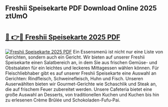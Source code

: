 ## Freshii Speisekarte PDF Download Online 2025 ztUmO

# <h2><a href="http://gc6dws.nevu.top/?p=Freshii+Speisekarte">🔗 👉🔴 Freshii Speisekarte 2025 PDF</a></h2>

[![Freshii Speisekarte 2025 PDF](https://i.imgur.com/dBaPXMq.png)](http://gc6dws.nevu.top/?p=Freshii+Speisekarte)
Ein Essensmenü ist nicht nur eine Liste von Gerichten, sondern auch ein Gericht. Wir bieten auf unserer Freshii Speisekarte einen Salatbereich an, in dem Sie aus frischen Gemüse- und Obstsalaten für ein leichtes und leckeres Mittagessen wählen können. Für Fleischliebhaber gibt es auf unserer Freshii Speisekarte eine Auswahl an Gerichten: Rindfleisch, Schweinefleisch, Huhn und Fisch. Unseren Auserwählten bieten wir Gourmet-Gerichte wie Schaschlik und Steak an, die auf frischem Feuer zubereitet werden. Unsere Cafeteria bietet eine große Auswahl an Desserts, von traditionellen Kuchen und Kuchen bis hin zu erlesenen Crème Brûlée und Schokoladen-Fufu-Pai.
